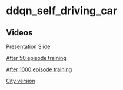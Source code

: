 # ddqn_self_driving_car

## Videos

[Presentation Slide](https://youtu.be/dr7fb5KOlGA)

[After 50 episode training](https://youtu.be/-wx6vFs4jKQ)

[After 1000 episode training](https://youtu.be/kTh29lF-4kk)

[City version](https://youtu.be/7XdwErAzOKg)
